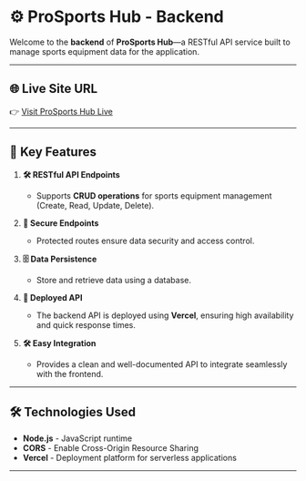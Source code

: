 # ⚙️ **ProSports Hub - Backend**

Welcome to the **backend** of **ProSports Hub**—a RESTful API service built to manage sports equipment data for the application.

---

## 🌐 **Live Site URL**  
👉 [Visit ProSports Hub Live](https://sports-equipment-store-880cf.web.app/)

---

## 🚀 **Key Features**  

1. **🛠 RESTful API Endpoints**  
   - Supports **CRUD operations** for sports equipment management (Create, Read, Update, Delete).

2. **🔐 Secure Endpoints**  
   - Protected routes ensure data security and access control.

3. **🗄 Data Persistence**  
   - Store and retrieve data using a database.

4. **🚀 Deployed API**  
   - The backend API is deployed using **Vercel**, ensuring high availability and quick response times.

5. **🛠 Easy Integration**  
   - Provides a clean and well-documented API to integrate seamlessly with the frontend.

---

## 🛠 **Technologies Used**  

- **Node.js** - JavaScript runtime  
- **CORS** - Enable Cross-Origin Resource Sharing  
- **Vercel** - Deployment platform for serverless applications  

---

